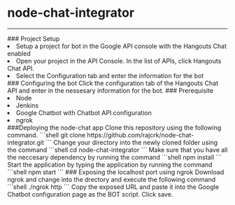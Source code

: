 # node-chat-integrator
<hr>
### Project Setup
<li>
Setup a project for bot in the Google API console with the Hangouts Chat enabled
</li>
<li>Open your project in the API Console. In the list of APIs, click Hangouts Chat API.</li>
<li>Select the Configuration tab and enter the information for the bot</li>
### Configuring the bot
Click the configuration tab of the Hangouts Chat API and enter in the nessesary information for the bot.
### Prerequisite
<li>Node</li>
<li>Jenkins</li>
<li>Google Chatbot with Chatbot API configuration</li>
<li>ngrok</li>
###Deploying the node-chat app
Clone this repository using the following command.
```shell
git clone https://github.com/rajcrk/node-chat-integrator.git
```
Change your directory into the newly cloned folder using the command
```shell
cd node-chat-integrator
```
Make sure that you have all the neccesary dependency by running the command
```shell
npm install
```
Start the application by typing the application by running the command 
```shell 
npm start
```
### Exposing the localhost port using ngrok
Download ngrok and change into the drectory and execute the following command
```shell
./ngrok http <local-node-app>
```
Copy the exposed URL and paste it into the Google Chatbot configuration page as the BOT script.
Click save.